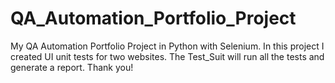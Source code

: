 # QA_Automation_Portfolio_Project
My QA Automation Portfolio Project in Python with Selenium.
In this project I created UI unit tests for two websites.
The Test_Suit will run all the tests and generate a report.
Thank you!
